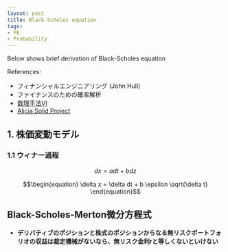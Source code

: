 ```yaml
---
layout: post
title: Black-Scholes equation
tags: 
- FE 
- Probability
---
```


<script src="https://cdn.mathjax.org/mathjax/latest/MathJax.js?config=TeX-AMS-MML_HTMLorMML" type="text/javascript"></script>
Below shows brief derivation of Black-Scholes equation


References:
* フィナンシャルエンジニアリング (John Hull)
* ファイナンスのための確率解析
* [数理手法VI](https://ocwx.ocw.u-tokyo.ac.jp/course_11403/)
* [Alicia Solid Project](https://www.youtube.com/watch?v=NE1W0wJH8q8) 



## 1. 株価変動モデル

### 1.1 ウィナー過程


$$\begin{equation}
dx = adt + bdz
\end{equation}$$



$$\begin{equation}
\delta x = \delta dt + b \epsilon \sqrt{\delta t}
\end{equation}$$



## Black-Scholes-Merton微分方程式

- **デリバティブのポジションと株式のポジションからなる無リスクポートフォリオの収益は裁定機械がないなら、無リスク金利rと等しくないといけない**


